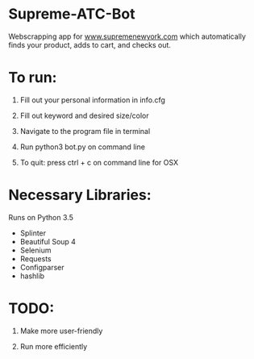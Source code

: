 # Supreme-ATC-Bot

Webscrapping app for www.supremenewyork.com which automatically finds your product, adds to cart, and checks out. 


# To run:
1. Fill out your personal information in info.cfg

2. Fill out keyword and desired size/color 

3. Navigate to the program file in terminal

3. Run python3 bot.py on command line

4. To quit: press ctrl + c on command line for OSX

# Necessary Libraries: 
Runs on Python 3.5
- Splinter 
- Beautiful Soup 4
- Selenium
- Requests
- Configparser 
- hashlib


# TODO: 

1. Make more user-friendly 

2. Run more efficiently 
